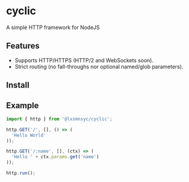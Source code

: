 # cyclic
A simple HTTP framework for NodeJS

## Features
- Supports HTTP/HTTPS (HTTP/2 and WebSockets soon).
- Strict routing (no fall-throughs nor optional named/glob parameters).

## Install

## Example

```ts
import { http } from '@lxsmnsyc/cyclic';

http.GET('/', [], () => (
  'Hello World'
));

http.GET('/:name', [], (ctx) => (
  'Hello ' + ctx.params.get('name')
));

http.run();
```